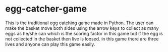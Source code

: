 # egg-catcher-game
This is the traditional egg catching game made in Python. The user can make the basket move both sides using the arrow keys to collect as many eggs as he/she can which is the scoring factor in this game but if the egg is not collected in the basket then live is loosed. in this game there are three lives and anyone can play this game easily.
